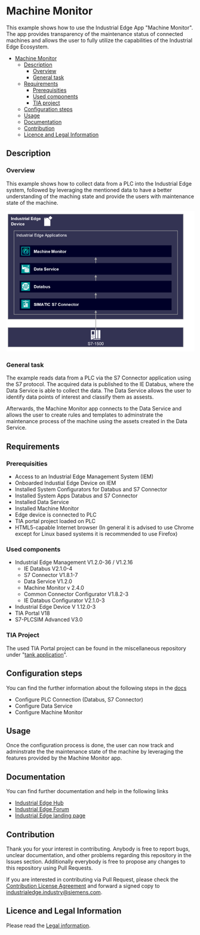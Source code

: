 # Machine Monitor

This example shows how to use the Industrial Edge App "Machine Monitor". The app provides transparency of the maintenance status of connected machines and allows the user to fully utilize the capabilities  of the Industrial Edge Ecosystem.

- [Machine Monitor](#Machine-Monitor)
  - [Description](#description)
    - [Overview](#overview)
    - [General task](#general-task)
  - [Requirements](#requirements)
    - [Prerequisities](#prerequisities)
    - [Used components](#used-components)
    - [TIA project](#tia-project)
  - [Configuration steps](#configuration-steps)
  - [Usage](#usage)
  - [Documentation](#documentation)
  - [Contribution](#contribution)
  - [Licence and Legal Information](#licence-and-legal-information)


## Description

### Overview

This example shows how to collect data from a PLC into the Industrial Edge system, followed by leveraging the mentioned data to have a better understanding of the maching state and provide the users with maintenance state of the machine.

![overview](docs/graphics/Overview.PNG)

### General task

The example reads data from a PLC via the S7 Connector application using the S7 protocol. The acquired data is published to the IE Databus, where the Data Service is able to collect the data. The Data Service allows the user to identify data points of interest and classify them as assests. 

Afterwards, the Machine Monitor app connects to the Data Service and allows the user to create rules and templates to adminstrate the maintenance process of the machine using the assets created in the Data Service.

## Requirements

###  Prerequisities

- Access to an Industrial Edge Management System (IEM)
- Onboarded Industial Edge Device on IEM
- Installed System Configurators for Databus and S7 Connector
- Installed System Apps Databus and S7 Connector
- Installed Data Service
- Installed Machine Monitor
- Edge device is connected to PLC
- TIA portal project loaded on PLC
- HTML5-capable Internet browser (In general it is advised to use Chrome except for Linux based systems it is recommended to use Firefox)

### Used components

- Industrial Edge Management V1.2.0-36 / V1.2.16
  - IE Databus V2.1.0-4
  - S7 Connector V1.8.1-7 
  - Data Service V1.2.0
  - Machine Monitor v 2.4.0
  - Common Connector Configurator V1.8.2-3
  - IE Databus Configurator V2.1.0-3 
- Industrial Edge Device V 1.12.0-3
- TIA Portal V18
- S7-PLCSIM Advanced V3.0

### TIA Project

The used TIA Portal project can be found in the miscellaneous repository under "[tank application](https://github.com/industrial-edge/miscellaneous/tree/main/tank%20application)".

## Configuration steps

You can find the further information about the following steps in the [docs](docs/Installation.md)
- Configure PLC Connection (Databus, S7 Connector)
- Configure Data Service
- Configure Machine Monitor

## Usage

Once the configuration process is done, the user can now track and adminstrate the the maintenance state of the machine by leveraging the features provided by the Machine Monitor app.

## Documentation

You can find further documentation and help in the following links
  - [Industrial Edge Hub](https://iehub.eu1.edge.siemens.cloud/#/documentation)
  - [Industrial Edge Forum](https://www.siemens.com/industrial-edge-forum)
  - [Industrial Edge landing page](https://new.siemens.com/global/en/products/automation/topic-areas/industrial-edge/simatic-edge.html)
  
## Contribution

Thank you for your interest in contributing. Anybody is free to report bugs, unclear documentation, and other problems regarding this repository in the Issues section.
Additionally everybody is free to propose any changes to this repository using Pull Requests.

If you are interested in contributing via Pull Request, please check the [Contribution License Agreement](Siemens_CLA_1.1.pdf) and forward a signed copy to [industrialedge.industry@siemens.com](mailto:industrialedge.industry@siemens.com?subject=CLA%20Agreement%20Industrial-Edge).

## Licence and Legal Information

Please read the [Legal information](LICENSE.md).
